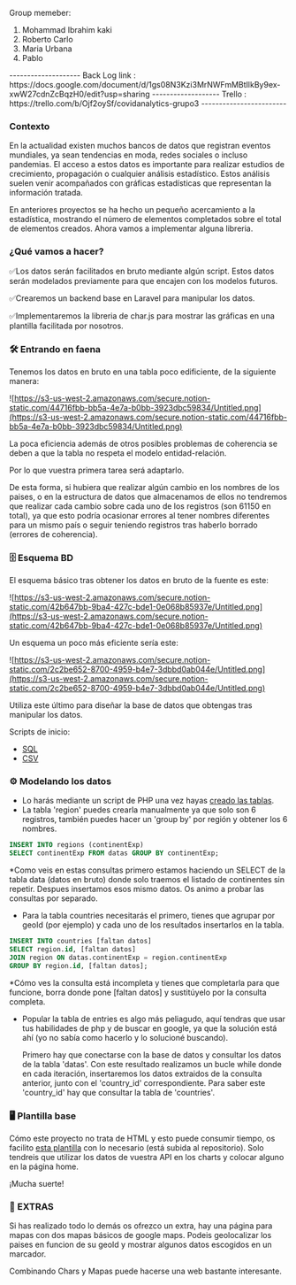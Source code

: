 Group memeber:
   <ol>
    <li>Mohammad Ibrahim kaki</li>
    <li>Roberto Carlo</li>
   <li>Maria Urbana</li>
    <li>Pablo</li>
    </ol>
--------------------
Back Log link :  https://docs.google.com/document/d/1gs08N3Kzi3MrNWFmMBtIlkBy9ex-xwW27cdnZcBqzH0/edit?usp=sharing
-------------------
Trello : https://trello.com/b/Ojf2oySf/covidanalytics-grupo3
------------------------

### Contexto

En la actualidad existen muchos bancos de datos que registran eventos mundiales, ya sean tendencias en moda, redes sociales o incluso pandemias. El acceso a estos datos es importante para realizar estudios de crecimiento, propagación o cualquier análisis estadístico. Estos análisis suelen venir acompañados con gráficas estadísticas que representan la información tratada.

En anteriores proyectos se ha hecho un pequeño acercamiento a la estadística, mostrando el número de elementos completados sobre el total de elementos creados. Ahora vamos a implementar alguna libreria.

### ¿Qué vamos a hacer?

✅Los datos serán facilitados en bruto mediante algún script. Estos datos serán modelados previamente para que encajen con los modelos futuros.

✅Crearemos un backend base en Laravel para manipular los datos.

✅Implementaremos la libreria de char.js para mostrar las gráficas en una plantilla facilitada por nosotros.

### 🛠️ Entrando en faena

Tenemos los datos en bruto en una tabla poco edificiente, de la siguiente manera:

![https://s3-us-west-2.amazonaws.com/secure.notion-static.com/44716fbb-bb5a-4e7a-b0bb-3923dbc59834/Untitled.png](https://s3-us-west-2.amazonaws.com/secure.notion-static.com/44716fbb-bb5a-4e7a-b0bb-3923dbc59834/Untitled.png)

La poca eficiencia además de otros posibles problemas de coherencia se deben a que la tabla no respeta el modelo entidad-relación. 

Por lo que vuestra primera tarea será adaptarlo. 

De esta forma, si hubiera que realizar algún cambio en los nombres de los paises, o en la estructura de datos que almacenamos de ellos no tendremos que realizar cada cambio sobre cada uno de los registros (son 61150 en total), ya que esto podría ocasionar errores al tener nombres diferentes para un mismo país o seguir teniendo registros tras haberlo borrado (errores de coherencia).

### 🗄️ Esquema BD

El esquema básico tras obtener los datos en bruto de la fuente es este:

![https://s3-us-west-2.amazonaws.com/secure.notion-static.com/42b647bb-9ba4-427c-bde1-0e068b85937e/Untitled.png](https://s3-us-west-2.amazonaws.com/secure.notion-static.com/42b647bb-9ba4-427c-bde1-0e068b85937e/Untitled.png)

Un esquema un poco más eficiente sería este:

![https://s3-us-west-2.amazonaws.com/secure.notion-static.com/2c2be652-8700-4959-b4e7-3dbbd0ab044e/Untitled.png](https://s3-us-west-2.amazonaws.com/secure.notion-static.com/2c2be652-8700-4959-b4e7-3dbbd0ab044e/Untitled.png)

Utiliza este último para diseñar la base de datos que obtengas tras manipular los datos.

Scripts de inicio:

- [SQL](https://github.com/aberkanimed/Don-Bosco-F5/blob/main/Proyectos/Proyecto-4-CovidAnalytics/ScriptsBD/data.sql)
- [CSV](https://github.com/aberkanimed/Don-Bosco-F5/blob/main/Proyectos/Proyecto-4-CovidAnalytics/ScriptsBD/data.csv)

### ⚙️ Modelando los datos

- Lo harás mediante un script de PHP una vez hayas [creado las tablas](https://github.com/aberkanimed/Don-Bosco-F5/blob/main/Proyectos/Proyecto-4-CovidAnalytics/ScriptsBD/scriptCountriesTable.sql).
- La tabla 'region' puedes crearla manualmente ya que solo son 6 registros, también puedes hacer un 'group by' por región y obtener los 6 nombres.

```sql
INSERT INTO regions (continentExp) 
SELECT continentExp FROM datas GROUP BY continentExp;
```

*Como veis en estas consultas primero estamos haciendo un SELECT de la tabla data (datos en bruto) donde solo traemos el listado de continentes sin repetir. Despues insertamos esos mismo datos. Os animo a probar las consultas por separado.

- Para la tabla countries necesitarás el primero, tienes que agrupar por geoId (por ejemplo) y cada uno de los resultados insertarlos en la tabla.

```sql
INSERT INTO countries [faltan datos] 
SELECT region.id, [faltan datos]
JOIN region ON datas.continentExp = region.continentExp
GROUP BY region.id, [faltan datos];
```

*Cómo ves la consulta está incompleta y tienes que completarla para que funcione, borra donde pone [faltan datos] y sustitúyelo por la consulta completa.

- Popular la tabla de entries es algo más peliagudo, aquí tendras que usar tus habilidades de php y de buscar en google, ya que la solución está ahí (yo no sabía como hacerlo y lo solucioné buscando).

    Primero hay que conectarse con la base de datos y consultar los datos de la tabla 'datas'. Con este resultado realizamos un bucle while donde en cada iteración, insertaremos los datos extraidos de la consulta anterior, junto con el 'country_id' correspondiente. Para saber este 'country_id' hay que consultar la tabla de 'countries'.

### 🖥️ Plantilla base

Cómo este proyecto no trata de HTML y esto puede consumir tiempo, os facilito [esta plantilla](https://github.com/aberkanimed/Don-Bosco-F5/tree/main/Proyectos/Proyecto-4-CovidAnalytics/LayoutBase) con lo necesario (está subida al repositorio). Solo tendreis que utilizar los datos de vuestra API en los charts y colocar alguno en la página home.

¡Mucha suerte!

### 💪 EXTRAS

Si has realizado todo lo demás os ofrezco un extra, hay una página para mapas con dos mapas básicos de google maps. Podeis geolocalizar los paises en funcion de su geoId y mostrar algunos datos escogidos en un marcador.

Combinando Chars y Mapas puede hacerse una web bastante interesante.



